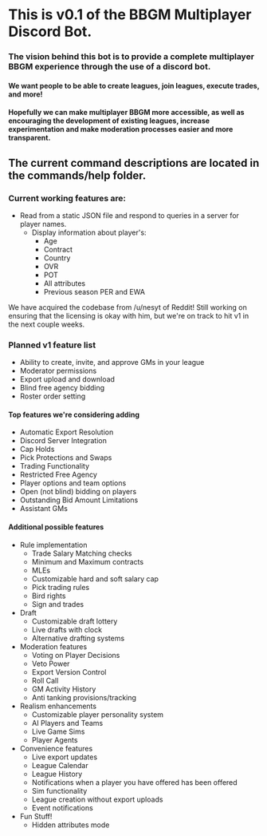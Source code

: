 # This is v0.1 of the BBGM Multiplayer Discord Bot.

### The vision behind this bot is to provide a complete multiplayer BBGM experience through the use of a discord bot.
#### We want people to be able to create leagues, join leagues, execute trades, and more!
#### Hopefully we can make multiplayer BBGM more accessible, as well as encouraging the development of existing leagues, increase experimentation and make moderation processes easier and more transparent.

## The current command descriptions are located in the commands/help folder.
### Current working features are:

- Read from a static JSON file and respond to queries in a server for player names.
	- Display information about player's:
		- Age
		- Contract
		- Country
		- OVR
		- POT
		- All attributes
		- Previous season PER and EWA

We have acquired the codebase from /u/nesyt of Reddit! Still working on ensuring that the licensing is okay with him, but we're on track to hit v1 in the next couple weeks.

### Planned v1 feature list
- Ability to create, invite, and approve GMs in your league
- Moderator permissions
- Export upload and download
- Blind free agency bidding
- Roster order setting

#### Top features we're considering adding
- Automatic Export Resolution
- Discord Server Integration
- Cap Holds
- Pick Protections and Swaps
- Trading Functionality
- Restricted Free Agency
- Player options and team options
- Open (not blind) bidding on players
- Outstanding Bid Amount Limitations
- Assistant GMs

#### Additional possible features
- Rule implementation
	- Trade Salary Matching checks
	- Minimum and Maximum contracts
	- MLEs
	- Customizable hard and soft salary cap
	- Pick trading rules
	- Bird rights
	- Sign and trades
- Draft
	- Customizable draft lottery
	- Live drafts with clock
	- Alternative drafting systems
- Moderation features
	- Voting on Player Decisions
	- Veto Power
	- Export Version Control
	- Roll Call
	- GM Activity History
	- Anti tanking provisions/tracking
- Realism enhancements
	- Customizable player personality system
	- AI Players and Teams
	- Live Game Sims
	- Player Agents
- Convenience features
	- Live export updates
	- League Calendar
	- League History
	- Notifications when a player you have offered has been offered
	- Sim functionality
	- League creation without export uploads
	- Event notifications
- Fun Stuff!
	- Hidden attributes mode

